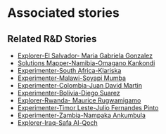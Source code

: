 # Associated stories

<!-- !!DO NOT REMOVE!! start autogenerated hyperlinks -->
## Related R&D Stories
- [Explorer\-El Salvador\- Maria Gabriela Gonzalez](/stories/?doc=Explorers_SLV)
- [Solutions Mapper\-Namibia\-Omagano Kankondi](/stories/?doc=SolutionMappers_NAM)
- [Experimenter\-South Africa\-Klariska ](/stories/?doc=Experimenters_ZAF)
- [Experimenter\-Malawi\-Soyapi Mumba](/stories/?doc=Experimenters_MWI)
- [Experimenter\-Colombia\-Juan David Martin](/stories/?doc=Experimenters_COL)
- [Experimenter\-Bolivia\-Diego Suarez](/stories/?doc=Experimenters_BOL)
- [Explorer\-Rwanda\- Maurice Rugwamigamo](/stories/?doc=Explorers_RWA)
- [Experimenter\-Timor Leste\-Julio Fernandes Pinto](/stories/?doc=Experimenters_TLS)
- [Experimenter\-Zambia\-Nampaka Ankumbula](/stories/?doc=Experimenters_ZMB)
- [Explorer\-Iraq\-Safa Al\-Qoch](/stories/?doc=Explorers_IRQ)
<!-- !!DO NOT REMOVE!! end autogenerated hyperlinks -->